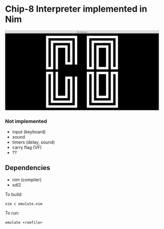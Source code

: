 # Chip-8 Interpreter implemented in Nim

![screen](screen.png)

### Not implemented
- input (keyboard)
- sound
- timers (delay, sound)
- carry flag (VF)
- ??

## Dependencies
- nim (compiler)
- sdl2

To build:
```
nim c emulate.nim
```

To run:
```
emulate <romfile>
```
